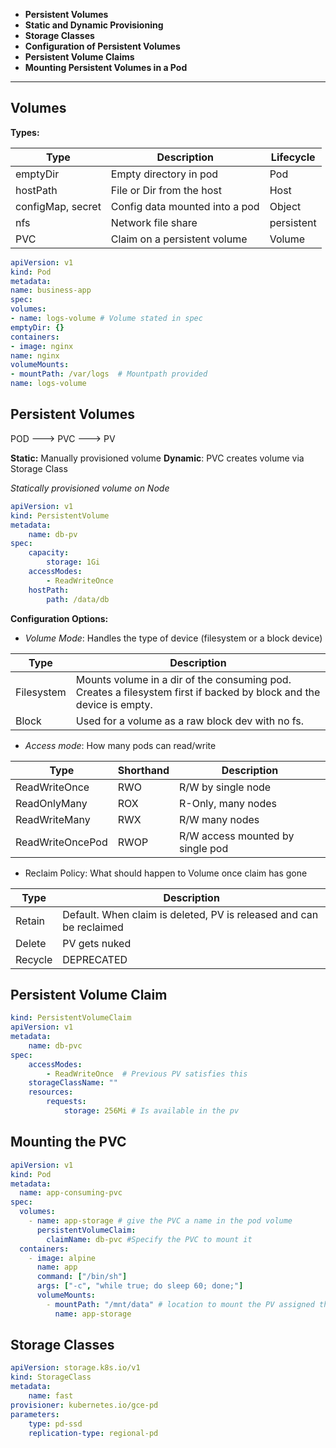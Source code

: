 - **Persistent Volumes**
- **Static and Dynamic Provisioning**
- **Storage Classes**
- **Configuration of Persistent Volumes**
- **Persistent Volume Claims**
- **Mounting Persistent Volumes in a Pod**

----

## Volumes
**Types:**

| Type              | Description                    | Lifecycle  |
| ----------------- | ------------------------------ | ---------- |
| emptyDir          | Empty directory in pod         | Pod        |
| hostPath          | File or Dir from the host      | Host       |
| configMap, secret | Config data mounted into a pod | Object     |
| nfs               | Network file share             | persistent |
| PVC               | Claim on a persistent volume   | Volume     |

```yaml
apiVersion: v1
kind: Pod
metadata:
name: business-app
spec:
volumes:
- name: logs-volume # Volume stated in spec
emptyDir: {}
containers:
- image: nginx
name: nginx
volumeMounts:
- mountPath: /var/logs  # Mountpath provided
name: logs-volume
```

## Persistent Volumes

POD  ---> PVC  ---> PV

**Static:** Manually provisioned volume
**Dynamic**: PVC creates volume via Storage Class

*Statically provisioned volume on Node*
``` yaml
apiVersion: v1
kind: PersistentVolume
metadata:
	name: db-pv
spec:
	capacity:
		storage: 1Gi
	accessModes:
		- ReadWriteOnce
	hostPath:
		path: /data/db
```

**Configuration Options:**
- *Volume Mode*: Handles the type of device (filesystem or a block device)

| Type       | Description                                                                                                         |
| ---------- | ------------------------------------------------------------------------------------------------------------------- |
| Filesystem | Mounts volume in a dir of the consuming pod. Creates a filesystem first if backed by block and the device is empty. |
| Block      | Used for a volume as a raw block dev with no fs.                                                                    |

- *Access mode*: How many pods can read/write

| Type             | Shorthand | Description                      |
| ---------------- | --------- | -------------------------------- |
| ReadWriteOnce    | RWO       | R/W by single node               |
| ReadOnlyMany     | ROX       | R-Only, many nodes               |
| ReadWriteMany    | RWX       | R/W many nodes                   |
| ReadWriteOncePod | RWOP      | R/W access mounted by single pod | 

- Reclaim Policy: What should happen to Volume once claim has gone

| Type    | Description                                                         |
| ------- | ------------------------------------------------------------------- |
| Retain  | Default. When claim is deleted, PV is released and can be reclaimed |
| Delete  | PV gets nuked                                                       |
| Recycle | DEPRECATED                                                          | 

## Persistent Volume Claim

``` yaml
kind: PersistentVolumeClaim
apiVersion: v1
metadata:
	name: db-pvc
spec:
	accessModes:
		- ReadWriteOnce  # Previous PV satisfies this
	storageClassName: ""
	resources:
		requests:
			storage: 256Mi # Is available in the pv
```

## Mounting the PVC
```yaml
apiVersion: v1
kind: Pod
metadata:
  name: app-consuming-pvc
spec:
  volumes:
    - name: app-storage # give the PVC a name in the pod volume 
      persistentVolumeClaim:
        claimName: db-pvc #Specify the PVC to mount it
  containers:
    - image: alpine
      name: app
      command: ["/bin/sh"]
      args: ["-c", "while true; do sleep 60; done;"]
      volumeMounts:
        - mountPath: "/mnt/data" # location to mount the PV assigned through the PVC
          name: app-storage 
```

## Storage Classes

```yaml
apiVersion: storage.k8s.io/v1
kind: StorageClass
metadata:
	name: fast
provisioner: kubernetes.io/gce-pd
parameters:
	type: pd-ssd
	replication-type: regional-pd
```
